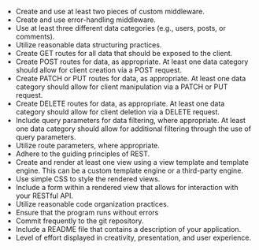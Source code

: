 - Create and use at least two pieces of custom middleware.
- Create and use error-handling middleware.
- Use at least three different data categories (e.g., users, posts, or comments).
- Utilize reasonable data structuring practices.
- Create GET routes for all data that should be exposed to the client.
- Create POST routes for data, as appropriate. At least one data category should allow for client creation via a POST request.
- Create PATCH or PUT routes for data, as appropriate. At least one data category should allow for client manipulation via a PATCH or PUT request.
- Create DELETE routes for data, as appropriate. At least one data category should allow for client deletion via a DELETE request.
- Include query parameters for data filtering, where appropriate. At least one data category should allow for additional filtering through the use of query parameters.
- Utilize route parameters, where appropriate.
- Adhere to the guiding principles of REST.
- Create and render at least one view using a view template and template engine. This can be a custom template engine or a third-party engine.
- Use simple CSS to style the rendered views.
- Include a form within a rendered view that allows for interaction with your RESTful API.
- Utilize reasonable code organization practices.
- Ensure that the program runs without errors
- Commit frequently to the git repository.
- Include a README file that contains a description of your application.
- Level of effort displayed in creativity, presentation, and user experience.
